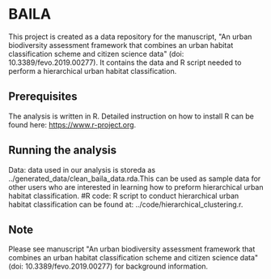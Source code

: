 # BAILA
This project is created as a data repository for the manuscript, "An urban biodiversity assessment framework that combines an urban habitat classification scheme and citizen science data" (doi: 10.3389/fevo.2019.00277). It contains the data and R script needed to perform a hierarchical urban habitat classification. 


## Prerequisites
The analysis is written in R. Detailed instruction on how to 
install R can be found here: https://www.r-project.org.


## Running the analysis
Data: data used in our analysis is storeda as ../generated_data/clean_baila_data.rda.This can be used as sample data for other users who are interested in learning how to preform hierarchical urban habitat classification.
#R code: R script to conduct hierarchical urban habitat classification can be found at: ../code/hierarchical_clustering.r. 

## Note
Please see manuscript "An urban biodiversity assessment framework that combines an urban habitat classification scheme and citizen science data" (doi: 10.3389/fevo.2019.00277) for background information.
